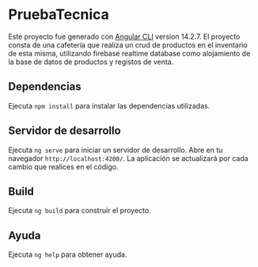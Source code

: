# PruebaTecnica
Este proyecto fue generado con [Angular CLI](https://github.com/angular/angular-cli) version 14.2.7.
El proyecto consta de una cafetería que realiza un crud de productos en el inventario de esta misma, utilizando firebase realtime database como alojamiento de la base de datos de productos y registos de venta.

## Dependencias

Ejecuta `npm install` para instalar las dependencias utilizadas.

## Servidor de desarrollo

Ejecuta `ng serve` para iniciar un servidor de desarrollo. Abre en tu navegador `http://localhost:4200/`. La aplicación se actualizará por cada cambio que realices en el código.

## Build

Ejecuta `ng build` para construir el proyecto.

## Ayuda

Ejecuta `ng help` para obtener ayuda.
